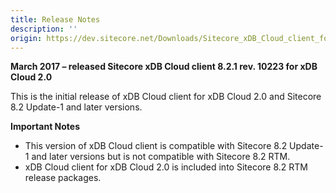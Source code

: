 ```yaml
---
title: Release Notes
description: ''
origin: https://dev.sitecore.net/Downloads/Sitecore_xDB_Cloud_client_for_xDB_Cloud_20/82/Sitecore_xDB_Cloud_client_821_rev_170223_for_xDB_Cloud_20/Release_Notes
---
```


**March 2017 – released Sitecore xDB Cloud client 8.2.1 rev. 10223 for xDB Cloud 2.0**

This is the initial release of xDB Cloud client for xDB Cloud 2.0 and Sitecore 8.2 Update-1 and later versions.

**Important Notes**

-   This version of xDB Cloud client is compatible with Sitecore 8.2 Update-1 and later versions but is not compatible with Sitecore 8.2 RTM.
-   xDB Cloud client for xDB Cloud 2.0 is included into Sitecore 8.2 RTM release packages.